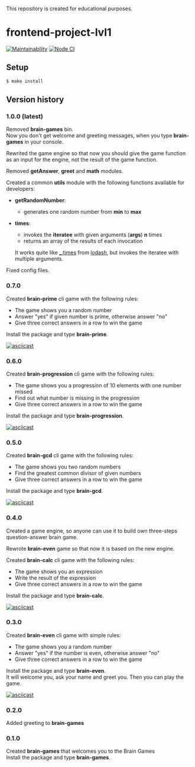 This repository is created for educational purposes.

# frontend-project-lvl1

[![Maintainability](https://api.codeclimate.com/v1/badges/37b48dd73462c321d12c/maintainability)](https://codeclimate.com/github/philosatom/frontend-project-lvl1/maintainability) 
[![Node CI](https://github.com/philosatom/frontend-project-lvl1/workflows/Node%20CI/badge.svg)](https://github.com/philosatom/frontend-project-lvl1/actions)

## Setup
```sh
$ make install
```

## Version history

### 1.0.0 (latest)
Removed **brain-games** bin.  
Now you don't get welcome and greeting messages, when you type **brain-games** in your console.  

Rewrited the game engine so that now you should give the game function as an input for the engine, not the result of the game function.

Removed **getAnswer**, **greet** and **math** modules.  

Created a common **utils** module with the following functions available for developers:
* **getRandomNumber**:
  * generates one random number from **min** to **max**
* **times**:
  * invokes the **iteratee** with given arguments (**args**) **n** times
  * returns an array of the results of each invocation  

  It works quite like [_.times](https://lodash.com/docs/4.17.15#times) from [lodash](https://lodash.com/), but invokes the iteratee with multiple arguments.

Fixed config files.

### 0.7.0
Created **brain-prime** cli game with the following rules:
* The game shows you a random number
* Answer "yes" if given number is prime, otherwise answer "no"
* Give three correct answers in a row to win the game

Install the package and type **brain-prime**.

[![asciicast](https://asciinema.org/a/333455.svg)](https://asciinema.org/a/333455)

### 0.6.0
Created **brain-progression** cli game with the following rules:
* The game shows you a progression of 10 elements with one number missed
* Find out what number is missing in the progression
* Give three correct answers in a row to win the game

Install the package and type **brain-progression**.

[![asciicast](https://asciinema.org/a/333406.svg)](https://asciinema.org/a/333406)

### 0.5.0
Created **brain-gcd** cli game with the following rules:
* The game shows you two random numbers
* Find the greatest common divisor of given numbers
* Give three correct answers in a row to win the game

Install the package and type **brain-gcd**.

[![asciicast](https://asciinema.org/a/333365.svg)](https://asciinema.org/a/333365)

### 0.4.0
Created a game engine, so anyone can use it to build own three-steps question-answer brain game.  

Rewrote **brain-even** game so that now it is based on the new engine.  

Created **brain-calc** cli game with the following rules:
* The game shows you an expression
* Write the result of the expression
* Give three correct answers in a row to win the game

Install the package and type **brain-calc**.  

[![asciicast](https://asciinema.org/a/333180.svg)](https://asciinema.org/a/333180)

### 0.3.0
Created **brain-even** cli game with simple rules:
* The game shows you a random number
* Answer "yes" if the number is even, otherwise answer "no"
* Give three correct answers in a row to win the game

Install the package and type **brain-even**.  
It will welcome you, ask your name and greet you. Then you can play the game.

[![asciicast](https://asciinema.org/a/333122.svg)](https://asciinema.org/a/333122)

### 0.2.0
Added greeting to **brain-games**

### 0.1.0
Created **brain-games** that welcomes you to the Brain Games  
Install the package and type **brain-games**.
